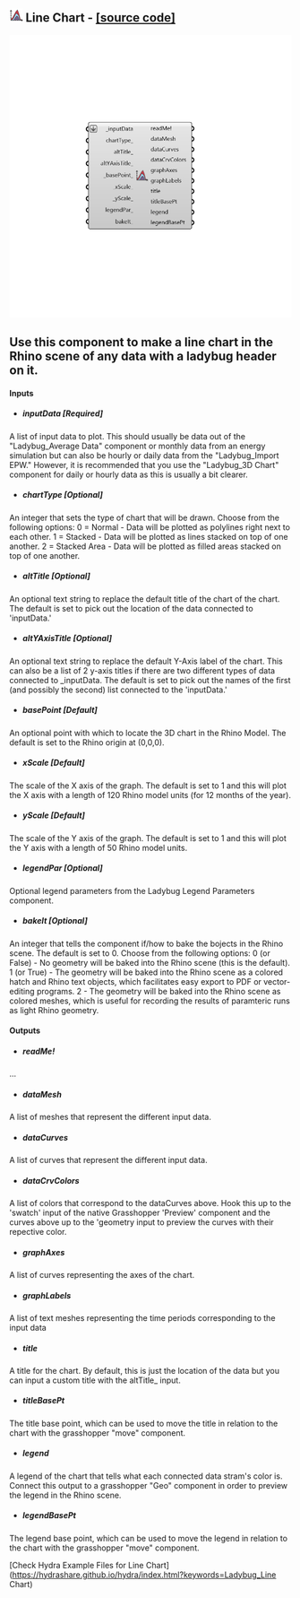 ## ![](../../images/icons/Line_Chart.png) Line Chart - [[source code]](https://github.com/mostaphaRoudsari/ladybug/tree/master/src/Ladybug_Line%20Chart.py)

![](../../images/components/Line_Chart.png)

Use this component to make a line chart in the Rhino scene of any data with a ladybug header on it.
 -
 

#### Inputs
* ##### inputData [Required]
A list of input data to plot.  This should usually be data out of the "Ladybug_Average Data" component or monthly data from an energy simulation but can also be hourly or daily data from the "Ladybug_Import EPW."  However, it is recommended that you use the "Ladybug_3D Chart" component for daily or hourly data as this is usually a bit clearer.
* ##### chartType [Optional]
An integer that sets the type of chart that will be drawn.  Choose from the following options:
 0 = Normal - Data will be plotted as polylines right next to each other.
 1 = Stacked - Data will be plotted as lines stacked on top of one another.
 2 = Stacked Area - Data will be plotted as filled areas stacked on top of one another.
* ##### altTitle [Optional]
An optional text string to replace the default title of the chart of the chart.  The default is set to pick out the location of the data connected to 'inputData.'
* ##### altYAxisTitle [Optional]
An optional text string to replace the default Y-Axis label of the chart.  This can also be a list of 2 y-axis titles if there are two different types of data connected to _inputData.  The default is set to pick out the names of the first (and possibly the second) list connected to the 'inputData.'
* ##### basePoint [Default]
An optional point with which to locate the 3D chart in the Rhino Model.  The default is set to the Rhino origin at (0,0,0).
* ##### xScale [Default]
The scale of the X axis of the graph. The default is set to 1 and this will plot the X axis with a length of 120 Rhino model units (for 12 months of the year).
* ##### yScale [Default]
The scale of the Y axis of the graph. The default is set to 1 and this will plot the Y axis with a length of 50 Rhino model units.
* ##### legendPar [Optional]
Optional legend parameters from the Ladybug Legend Parameters component.
* ##### bakeIt [Optional]
An integer that tells the component if/how to bake the bojects in the Rhino scene.  The default is set to 0.  Choose from the following options:
 0 (or False) - No geometry will be baked into the Rhino scene (this is the default).
 1 (or True) - The geometry will be baked into the Rhino scene as a colored hatch and Rhino text objects, which facilitates easy export to PDF or vector-editing programs.
 2 - The geometry will be baked into the Rhino scene as colored meshes, which is useful for recording the results of paramteric runs as light Rhino geometry.

#### Outputs
* ##### readMe!
...
* ##### dataMesh
A list of meshes that represent the different input data.
* ##### dataCurves
A list of curves that represent the different input data.
* ##### dataCrvColors
A list of colors that correspond to the dataCurves above.  Hook this up to the 'swatch' input of the native Grasshopper 'Preview' component and the curves above up to the 'geometry input to preview the curves with their repective color.
* ##### graphAxes
A list of curves representing the axes of the chart.
* ##### graphLabels
A list of text meshes representing the time periods corresponding to the input data
* ##### title
A title for the chart.  By default, this is just the location of the data but you can input a custom title with the altTitle_ input.
* ##### titleBasePt
The title base point, which can be used to move the title in relation to the chart with the grasshopper "move" component.
* ##### legend
A legend of the chart that tells what each connected data stram's color is. Connect this output to a grasshopper "Geo" component in order to preview the legend in the Rhino scene.
* ##### legendBasePt
The legend base point, which can be used to move the legend in relation to the chart with the grasshopper "move" component.


[Check Hydra Example Files for Line Chart](https://hydrashare.github.io/hydra/index.html?keywords=Ladybug_Line Chart)
